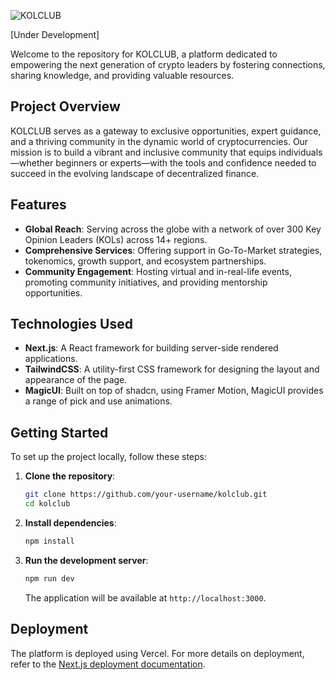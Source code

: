 ![KOLCLUB](https://github.com/user-attachments/assets/91534f77-c36f-41e5-ae22-285e2ada3ae4)

[Under Development]

Welcome to the repository for KOLCLUB, a platform dedicated to empowering the next generation of crypto leaders by fostering connections, sharing knowledge, and providing valuable resources.

## Project Overview

KOLCLUB serves as a gateway to exclusive opportunities, expert guidance, and a thriving community in the dynamic world of cryptocurrencies. Our mission is to build a vibrant and inclusive community that equips individuals—whether beginners or experts—with the tools and confidence needed to succeed in the evolving landscape of decentralized finance.

## Features

- **Global Reach**: Serving across the globe with a network of over 300 Key Opinion Leaders (KOLs) across 14+ regions.
- **Comprehensive Services**: Offering support in Go-To-Market strategies, tokenomics, growth support, and ecosystem partnerships.
- **Community Engagement**: Hosting virtual and in-real-life events, promoting community initiatives, and providing mentorship opportunities.

## Technologies Used

- **Next.js**: A React framework for building server-side rendered applications.
- **TailwindCSS**: A utility-first CSS framework for designing the layout and appearance of the page.
- **MagicUI**: Built on top of shadcn, using Framer Motion, MagicUI provides a range of pick and use animations.

## Getting Started

To set up the project locally, follow these steps:

1. **Clone the repository**:

   ```bash
   git clone https://github.com/your-username/kolclub.git
   cd kolclub
   ```

2. **Install dependencies**:

   ```bash
   npm install
   ```

3. **Run the development server**:

   ```bash
   npm run dev
   ```

   The application will be available at `http://localhost:3000`.

## Deployment

The platform is deployed using Vercel. For more details on deployment, refer to the [Next.js deployment documentation](https://nextjs.org/docs/deployment).
